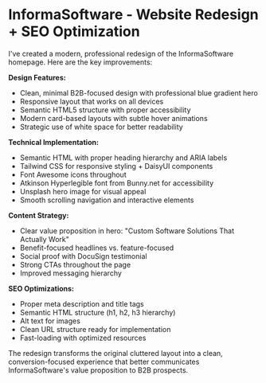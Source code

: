 # InformaSoftware - Website Redesign + SEO Optimization
I've created a modern, professional redesign of the InformaSoftware homepage. Here are the key improvements:

**Design Features:**
- Clean, minimal B2B-focused design with professional blue gradient hero
- Responsive layout that works on all devices
- Semantic HTML5 structure with proper accessibility
- Modern card-based layouts with subtle hover animations
- Strategic use of white space for better readability

**Technical Implementation:**
- Semantic HTML with proper heading hierarchy and ARIA labels
- Tailwind CSS for responsive styling + DaisyUI components
- Font Awesome icons throughout
- Atkinson Hyperlegible font from Bunny.net for accessibility
- Unsplash hero image for visual appeal
- Smooth scrolling navigation and interactive elements

**Content Strategy:**
- Clear value proposition in hero: "Custom Software Solutions That Actually Work"
- Benefit-focused headlines vs. feature-focused
- Social proof with DocuSign testimonial
- Strong CTAs throughout the page
- Improved messaging hierarchy

**SEO Optimizations:**
- Proper meta description and title tags
- Semantic HTML structure (h1, h2, h3 hierarchy)
- Alt text for images
- Clean URL structure ready for implementation
- Fast-loading with optimized resources

The redesign transforms the original cluttered layout into a clean, conversion-focused experience that better communicates InformaSoftware's value proposition to B2B prospects.
